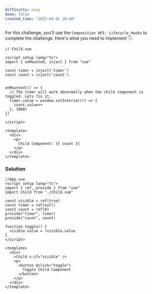 ```yaml
---
difficulty: easy
done: false
created_time: "2023-04-01 20:40"
---
```


For this challenge, you'll use the `Composition API: Lifecycle Hooks` to complete the challenge. Here's what you need to implement 👇:

```vue
// Child.vue

<script setup lang="ts">
import { onMounted, inject } from "vue"

const timer = inject('timer')
const count = inject('count')


onMounted(() => {
  // The timer will work abnormally when the child component is toggled. Lets fix it.
  timer.value = window.setInterval(() => {
    count.value++
  }, 1000)
})

</script>

<template>
  <div>
    <p>
      Child Component: {{ count }}
    </p>
  </div>
</template>
```





### Solution


```vue
//App.vue
<script setup lang="ts">
import { ref, provide } from "vue"
import Child from "./Child.vue"

const visible = ref(true)
const timer = ref(null)
const count = ref(0)
provide("timer", timer)
provide("count", count)

function toggle() {
  visible.value = !visible.value
}
</script>

<template>
  <div>
    <Child v-if="visible" />
    <p>
      <button @click="toggle">
        Toggle Child Component
      </button>
    </p>
  </div>
</template>

```

```vue


```